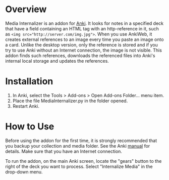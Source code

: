 # Overview
Media Internalizer is an addon for [Anki](http://ankisrs.net/). It looks for notes in a specified deck that have a field
containing an HTML tag with an http-reference in it, such as `<img src="http://server.com/img.jpg">`. When you use AnkiWeb,
it creates external references to an image every time you paste an image onto a card. Unlike the desktop version,
only the reference is stored and if you try to use Anki without an Internet connection, the image is not visible.
This addon finds such references, downloads the referenced files into Anki's internal local storage and updates the references.

# Installation
1. In Anki, select the Tools > Add-ons > Open Add-ons Folder... menu item.
2. Place the file MediaInternalizer.py in the folder opened.
3. Restart Anki.

# How to Use
Before using the addon for the first time, it is strongly recommended that you backup your collection and media folder.
See the Anki [manual](http://ankisrs.net/docs/manual.html#managing-files-and-your-collection) for details.
Make sure that you have an Internet connection.

To run the addon, on the main Anki screen, locate the "gears" button to the right of the deck you want to process.
Select "Internalize Media" in the drop-down menu.